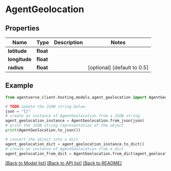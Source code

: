 # AgentGeolocation


## Properties

Name | Type | Description | Notes
------------ | ------------- | ------------- | -------------
**latitude** | **float** |  | 
**longitude** | **float** |  | 
**radius** | **float** |  | [optional] [default to 0.5]

## Example

```python
from agentverse_client.hosting.models.agent_geolocation import AgentGeolocation

# TODO update the JSON string below
json = "{}"
# create an instance of AgentGeolocation from a JSON string
agent_geolocation_instance = AgentGeolocation.from_json(json)
# print the JSON string representation of the object
print(AgentGeolocation.to_json())

# convert the object into a dict
agent_geolocation_dict = agent_geolocation_instance.to_dict()
# create an instance of AgentGeolocation from a dict
agent_geolocation_from_dict = AgentGeolocation.from_dict(agent_geolocation_dict)
```
[[Back to Model list]](../README.md#documentation-for-models) [[Back to API list]](../README.md#documentation-for-api-endpoints) [[Back to README]](../README.md)


